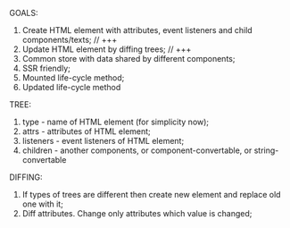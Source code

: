 GOALS:
  1. Create HTML element with attributes, event listeners and child components/texts; // +++
  2. Update HTML element by diffing trees; // +++
  3. Common store with data shared by different components;
  4. SSR friendly;
  5. Mounted life-cycle method;
  6. Updated life-cycle method
  
  TREE:
  1. type - name of HTML element (for simplicity now);
  2. attrs - attributes of HTML element;
  3. listeners - event listeners of HTML element;
  4. children - another components, or component-convertable, or string-convertable

  DIFFING:
  1. If types of trees are different then create new element and replace old one with it;
  2. Diff attributes. Change only attributes which value is changed;
 